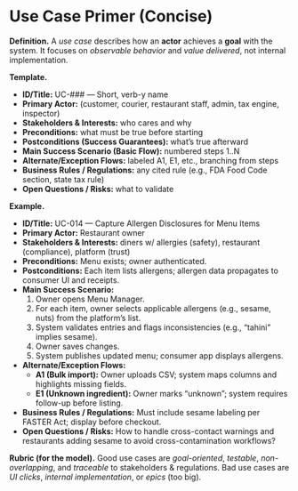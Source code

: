 # Use Case Primer (Concise)

**Definition.** A *use case* describes how an **actor** achieves a **goal** with the system. It focuses on *observable behavior* and *value delivered*, not internal implementation.

**Template.**
- **ID/Title:** UC-### — Short, verb-y name
- **Primary Actor:** (customer, courier, restaurant staff, admin, tax engine, inspector)
- **Stakeholders & Interests:** who cares and why
- **Preconditions:** what must be true before starting
- **Postconditions (Success Guarantees):** what’s true afterward
- **Main Success Scenario (Basic Flow):** numbered steps 1..N
- **Alternate/Exception Flows:** labeled A1, E1, etc., branching from steps
- **Business Rules / Regulations:** any cited rule (e.g., FDA Food Code section, state tax rule)
- **Open Questions / Risks:** what to validate

**Example.**
- **ID/Title:** UC-014 — Capture Allergen Disclosures for Menu Items
- **Primary Actor:** Restaurant owner
- **Stakeholders & Interests:** diners w/ allergies (safety), restaurant (compliance), platform (trust)
- **Preconditions:** Menu exists; owner authenticated.
- **Postconditions:** Each item lists allergens; allergen data propagates to consumer UI and receipts.
- **Main Success Scenario:**
  1. Owner opens Menu Manager.
  2. For each item, owner selects applicable allergens (e.g., sesame, nuts) from the platform’s list.
  3. System validates entries and flags inconsistencies (e.g., “tahini” implies sesame).
  4. Owner saves changes.
  5. System publishes updated menu; consumer app displays allergens.
- **Alternate/Exception Flows:**
  - **A1 (Bulk import):** Owner uploads CSV; system maps columns and highlights missing fields.
  - **E1 (Unknown ingredient):** Owner marks “unknown”; system requires follow-up before listing.
- **Business Rules / Regulations:** Must include sesame labeling per FASTER Act; display before checkout.
- **Open Questions / Risks:** How to handle cross-contact warnings and restaurants adding sesame to avoid cross-contamination workflows?

**Rubric (for the model).** Good use cases are *goal-oriented*, *testable*, *non-overlapping*, and *traceable* to stakeholders & regulations. Bad use cases are *UI clicks*, *internal implementation*, or *epics* (too big).
